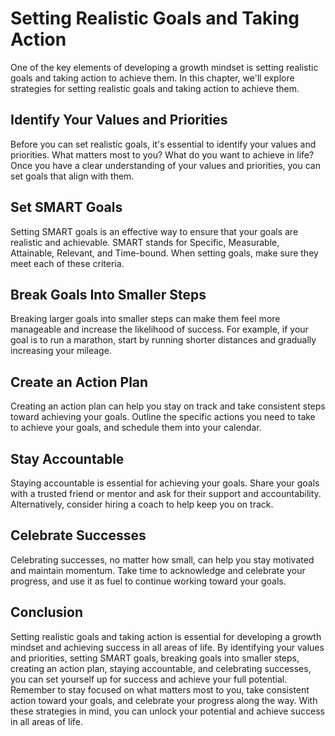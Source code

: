 Setting Realistic Goals and Taking Action
====================================================

One of the key elements of developing a growth mindset is setting realistic goals and taking action to achieve them. In this chapter, we'll explore strategies for setting realistic goals and taking action to achieve them.

Identify Your Values and Priorities
-----------------------------------

Before you can set realistic goals, it's essential to identify your values and priorities. What matters most to you? What do you want to achieve in life? Once you have a clear understanding of your values and priorities, you can set goals that align with them.

Set SMART Goals
---------------

Setting SMART goals is an effective way to ensure that your goals are realistic and achievable. SMART stands for Specific, Measurable, Attainable, Relevant, and Time-bound. When setting goals, make sure they meet each of these criteria.

Break Goals Into Smaller Steps
------------------------------

Breaking larger goals into smaller steps can make them feel more manageable and increase the likelihood of success. For example, if your goal is to run a marathon, start by running shorter distances and gradually increasing your mileage.

Create an Action Plan
---------------------

Creating an action plan can help you stay on track and take consistent steps toward achieving your goals. Outline the specific actions you need to take to achieve your goals, and schedule them into your calendar.

Stay Accountable
----------------

Staying accountable is essential for achieving your goals. Share your goals with a trusted friend or mentor and ask for their support and accountability. Alternatively, consider hiring a coach to help keep you on track.

Celebrate Successes
-------------------

Celebrating successes, no matter how small, can help you stay motivated and maintain momentum. Take time to acknowledge and celebrate your progress, and use it as fuel to continue working toward your goals.

Conclusion
----------

Setting realistic goals and taking action is essential for developing a growth mindset and achieving success in all areas of life. By identifying your values and priorities, setting SMART goals, breaking goals into smaller steps, creating an action plan, staying accountable, and celebrating successes, you can set yourself up for success and achieve your full potential. Remember to stay focused on what matters most to you, take consistent action toward your goals, and celebrate your progress along the way. With these strategies in mind, you can unlock your potential and achieve success in all areas of life.
